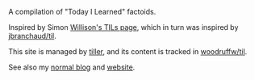A compilation of "Today I Learned" factoids.

Inspired by Simon [Willison's TILs page], which in turn was inspired
by [jbranchaud/til].

This site is managed by [tiller], and its content is tracked in
[woodruffw/til].

See also my [normal blog] and [website].

[Willison's TILs page]: https://til.simonwillison.net/

[jbranchaud/til]: https://github.com/jbranchaud/til

[tiller]: https://github.com/woodruffw/tiller

[woodruffw/til]: https://github.com/woodruffw/til

[normal blog]: https://blog.yossarian.net

[website]: https://yossarian.net
